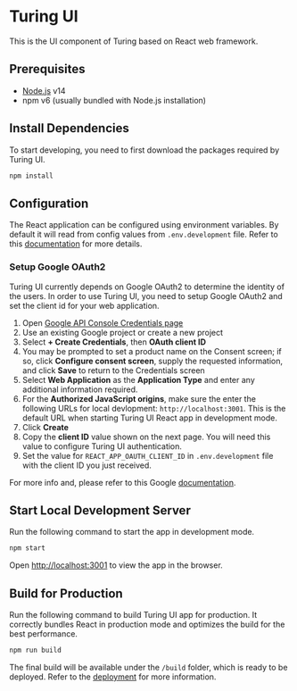 # Turing UI

This is the UI component of Turing based on React web framework.

## Prerequisites

- [Node.js](https://nodejs.org/en/download/) v14
- npm v6 (usually bundled with Node.js installation)

## Install Dependencies

To start developing, you need to first download the packages required by
Turing UI.
```bash
npm install
```

## Configuration

The React application can be configured using environment variables. By default 
it will read from config values from `.env.development` file. Refer to 
this [documentation](https://create-react-app.dev/docs/adding-custom-environment-variables/) for more details.

### Setup Google OAuth2

Turing UI currently depends on Google OAuth2 to determine the identity of the
users. In order to use Turing UI, you need to setup Google OAuth2 and set 
the client id for your web application.

1. Open [Google API Console Credentials page](https://console.developers.google.com/apis/credentials)
2. Use an existing Google project or create a new project
3. Select **+ Create Credentials**, then **OAuth client ID**
4. You may be prompted to set a product name on the Consent screen; if so, click **Configure consent screen**, supply the requested information, and click **Save** to return to the Credentials screen
5. Select **Web Application** as the **Application Type** and enter any additional information required.
6. For the **Authorized JavaScript origins**, make sure the enter the following URLs for local devlopment: 
   `http://localhost:3001`. This is the default URL when starting Turing UI React app in development mode.
7. Click **Create**
8. Copy the **client ID** value shown on the next page. You will need this value to configure Turing UI authentication.
9. Set the value for `REACT_APP_OAUTH_CLIENT_ID` in `.env.development` file with the client ID you just received.

For more info and, please refer to this Google [documentation](https://developers.google.com/identity/protocols/oauth2/javascript-implicit-flow).

## Start Local Development Server

Run the following command to start the app in development mode.
```bash
npm start
```

Open [http://localhost:3001](http://localhost:3001) to view the app in the browser.

## Build for Production

Run the following command to build Turing UI app for production. 
It correctly bundles React in production mode and optimizes the build for the best performance.
```bash
npm run build
```

The final build will be available under the `/build` folder, which is ready to
be deployed. Refer to the [deployment](https://facebook.github.io/create-react-app/docs/deployment) for more information.

